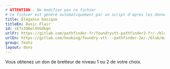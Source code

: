 ```yaml
---
# ATTENTION : Ne modifiez pas ce fichier
# Ce fichier est généré automatiquement par un script d'après les données du module Foundry VTT officiel et de sa traduction
title: Élégance basique
titleEn: Basic Flair
id: sE7x3QAel4VGdkgn
urlFr: https://gitlab.com/pathfinder-fr/foundryvtt-pathfinder2-fr/-/blob/master/data/feats/sE7x3QAel4VGdkgn.htm
urlEn: https://gitlab.com/hooking/foundry-vtt---pathfinder-2e/-/blob/master/packs/data/feats.db/basic-flair.json
group: feats
layout: dons
---
```

Vous obtenez un don de bretteur de niveau 1 ou 2 de votre choix.


